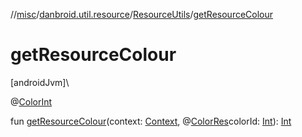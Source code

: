 //[misc](../../../index.md)/[danbroid.util.resource](../index.md)/[ResourceUtils](index.md)/[getResourceColour](get-resource-colour.md)

# getResourceColour

[androidJvm]\

@[ColorInt](https://developer.android.com/reference/kotlin/androidx/annotation/ColorInt.html)

fun [getResourceColour](get-resource-colour.md)(context: [Context](https://developer.android.com/reference/kotlin/android/content/Context.html), @[ColorRes](https://developer.android.com/reference/kotlin/androidx/annotation/ColorRes.html)colorId: [Int](https://kotlinlang.org/api/latest/jvm/stdlib/kotlin/-int/index.html)): [Int](https://kotlinlang.org/api/latest/jvm/stdlib/kotlin/-int/index.html)
